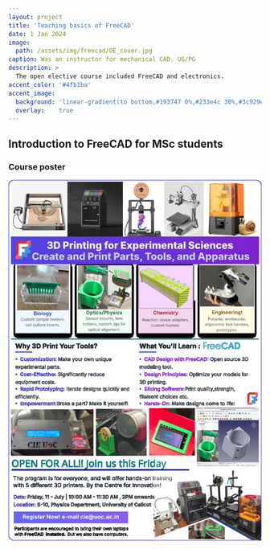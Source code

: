 ```yaml
---
layout: project
title: 'Teaching basics of FreeCAD'
date: 1 Jan 2024
image: 
  path: /assets/img/freecad/OE_cover.jpg
caption: Was an instructor for mechanical CAD. UG/PG
description: >
  The open elective course included FreeCAD and electronics.
accent_color: '#4fb1ba'
accent_image:
  background: 'linear-gradient(to bottom,#193747 0%,#233e4c 30%,#3c929e 50%,#d5d5d4 70%,#cdccc8 100%)'
  overlay:    true
---
```


## Introduction to FreeCAD for MSc students


### Course poster

![](/assets/img/freecad/3dprinting_workshop.jpg)
